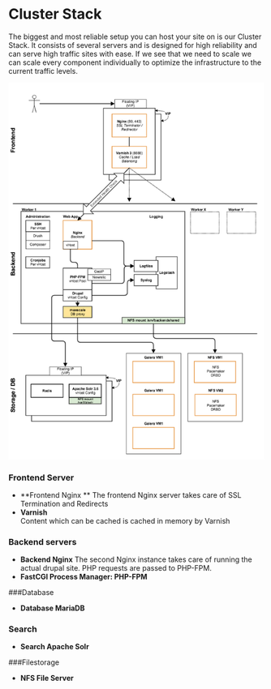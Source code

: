 # Cluster Stack

The biggest and most reliable setup you can host your site on is our Cluster Stack. It consists of several servers and is designed for high reliability and can serve high traffic sites with ease. If we see that we need to scale we can scale every component individually to optimize the infrastructure to the current traffic levels.

![Schematic overview Cluster stack](cluster.png)

### Frontend Server

* **Frontend Nginx  **
The frontend Nginx server takes care of SSL Termination and Redirects
* **Varnish**  
Content which can be cached is cached in memory by Varnish

### Backend servers

* **Backend Nginx**
The second Nginx instance takes care of running the actual drupal site. PHP requests are passed to PHP-FPM.
* **FastCGI Process Manager: PHP-FPM**


###Database

* **Database MariaDB**

### Search

* **Search Apache Solr**

###Filestorage

* **NFS File Server**
